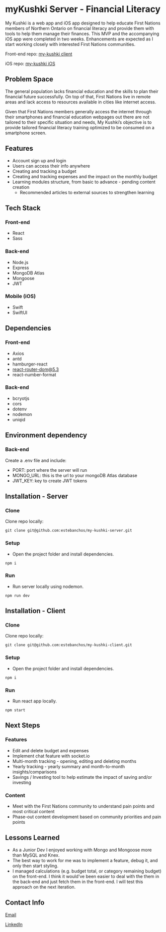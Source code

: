 # myKushki Server - Financial Literacy
My Kushki is a web app and iOS app designed to help educate First Nations members of Northern Ontario on financial literacy and provide them with tools to help them manage their finances.
This MVP and the accompanying iOS app were completed in two weeks. Enhancements are expected as I start working closely with interested First Nations communities.

Front-end repo: [my-kushki client](https://github.com/estebanchos/my-kushki-client "my-kushki client")

iOS repo: [my-kushki iOS](https://github.com/estebanchos/myKushki-iOS "my-kushki iOS")

## Problem Space
The general population lacks financial education and the skills to plan their financial future successfully. On top of that, First Nations live in remote areas and lack access to resources available in cities like internet access.

Given that First Nations members generally access the internet through their smartphones and financial education webpages out there are not tailored to their specific situation and needs, My Kushki’s objective is to provide tailored financial literacy training optimized to be consumed on a smartphone screen.

## Features
* Account sign up and login
* Users can access their info anywhere
* Creating and tracking a budget
* Creating and tracking expenses and the impact on the monthly budget
* Learning modules structure, from basic to advance - pending content creation
    * Recommended articles to external sources to strengthen learning

## Tech Stack
### Front-end
* React
* Sass

### Back-end
* Node.js
* Express
* MongoDB Atlas
* Mongoose
* JWT

### Mobile (iOS)
* Swift
* SwiftUI

## Dependencies
### Front-end
* Axios
* antd
* hamburger-react
* react-router-dom@5.3
* react-number-format
### Back-end
* bcryotjs
* cors
* dotenv
* nodemon
* uniqid

## Environment dependency
### Back-end
Create a .env file and include:
* PORT: port where the server will run
* MONGO_URL: this is the url to your mongoDB Atlas database
* JWT_KEY: key to create JWT tokens

## Installation - Server
### Clone
Clone repo locally:

`git clone git@github.com:estebanchos/my-kushki-server.git`
### Setup
* Open the project folder and install dependencies.

`npm i`
### Run
* Run server locally using nodemon.

`npm run dev`

## Installation - Client
### Clone
Clone repo locally:

`git clone git@github.com:estebanchos/my-kushki-client.git`
### Setup
* Open the project folder and install dependencies.

`npm i`
### Run
* Run react app locally.

`npm start`

## Next Steps
### Features
* Edit and delete budget and expenses
* Implement chat feature with socket.io
* Multi-month tracking - opening, editing and deleting months
* Yearly tracking - yearly summary and month-to-month insights/comparisons
* Savings / Investing tool to help estimate the impact of saving and/or investing
### Content
* Meet with the First Nations community to understand pain points and most critical content
* Phase-out content development based on community priorities and pain points

## Lessons Learned
* As a Junior Dev I enjoyed working with Mongo and Mongoose more than MySQL and Knex.
* The best way to work for me was to implement a feature, debug it, and only then start styling.
* I managed calculations (e.g. budget total, or category remaining budget) on the front-end. I think it would've been easier to deal with the them in the back-end and just fetch them in the front-end. I will test this approach on the next iteration.

## Contact Info
[Email](mailto:charlie@carlosocampo.ca "Email")

[LinkedIn](https://www.linkedin.com/in/carlosocampo/ "LinkedIn")
